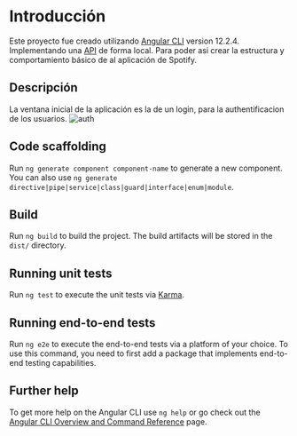 # Introducción

Este proyecto fue creado utilizando [Angular CLI](https://github.com/angular/angular-cli) version 12.2.4.
Implementando una [API](https://github.com/leifermendez/node-api-tracks.git
) de forma local. Para poder asi crear la estructura y comportamiento básico de al aplicación de Spotify.

## Descripción

La ventana inicial de la aplicación es la de un login, para la authentificacion de los usuarios.
![auth](https://user-images.githubusercontent.com/74396682/141653986-99686ffd-ed3e-4cd8-9f8d-1249fa213f55.PNG)


## Code scaffolding

Run `ng generate component component-name` to generate a new component. You can also use `ng generate directive|pipe|service|class|guard|interface|enum|module`.

## Build

Run `ng build` to build the project. The build artifacts will be stored in the `dist/` directory.

## Running unit tests

Run `ng test` to execute the unit tests via [Karma](https://karma-runner.github.io).

## Running end-to-end tests

Run `ng e2e` to execute the end-to-end tests via a platform of your choice. To use this command, you need to first add a package that implements end-to-end testing capabilities.

## Further help

To get more help on the Angular CLI use `ng help` or go check out the [Angular CLI Overview and Command Reference](https://angular.io/cli) page.
